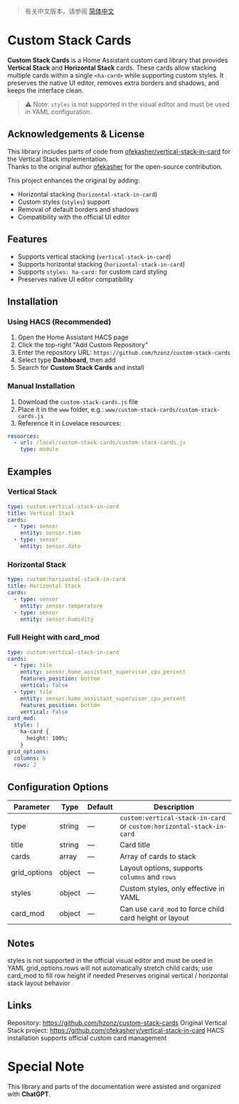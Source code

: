 > 有关中文版本，请参阅 [简体中文](README.md)

# Custom Stack Cards

**Custom Stack Cards** is a Home Assistant custom card library that provides **Vertical Stack** and **Horizontal Stack** cards. These cards allow stacking multiple cards within a single `<ha-card>` while supporting custom styles. It preserves the native UI editor, removes extra borders and shadows, and keeps the interface clean.

> ⚠️ Note: `styles` is not supported in the visual editor and must be used in YAML configuration.

## Acknowledgements & License

This library includes parts of code from [ofekasher/vertical-stack-in-card](https://github.com/ofekashery/vertical-stack-in-card) for the Vertical Stack implementation.  
Thanks to the original author [ofekasher](https://github.com/ofekashery) for the open-source contribution.

This project enhances the original by adding:
- Horizontal stacking (`horizontal-stack-in-card`)
- Custom styles (`styles`) support
- Removal of default borders and shadows
- Compatibility with the official UI editor

## Features

- Supports vertical stacking (`vertical-stack-in-card`)  
- Supports horizontal stacking (`horizontal-stack-in-card`)  
- Supports `styles: ha-card:` for custom card styling  
- Preserves native UI editor compatibility  

## Installation

### Using HACS (Recommended)

1. Open the Home Assistant HACS page  
2. Click the top-right "Add Custom Repository"  
3. Enter the repository URL: `https://github.com/hzonz/custom-stack-cards`  
4. Select type **Dashboard**, then add  
5. Search for **Custom Stack Cards** and install

### Manual Installation

1. Download the `custom-stack-cards.js` file  
2. Place it in the `www` folder, e.g.: `www/custom-stack-cards/custom-stack-cards.js`  
3. Reference it in Lovelace resources:
```yaml
resources:
  - url: /local/custom-stack-cards/custom-stack-cards.js
    type: module
```
## Examples

### Vertical Stack
```yaml
type: custom:vertical-stack-in-card
title: Vertical Stack
cards:
  - type: sensor
    entity: sensor.time
  - type: sensor
    entity: sensor.date
```

### Horizontal Stack
```yaml
type: custom:horizontal-stack-in-card
title: Horizontal Stack
cards:
  - type: sensor
    entity: sensor.temperature
  - type: sensor
    entity: sensor.humidity
```

### Full Height with card_mod
```yaml
type: custom:vertical-stack-in-card
cards:
  - type: tile
    entity: sensor.home_assistant_supervisor_cpu_percent
    features_position: bottom
    vertical: false
  - type: tile
    entity: sensor.home_assistant_supervisor_cpu_percent
    features_position: bottom
    vertical: false
card_mod:
  style: |
    ha-card {
      height: 100%;
    }
grid_options:
  columns: 6
  rows: 2
```

## Configuration Options
| Parameter     | Type   | Default | Description                                                          |
| ------------- | ------ | ------- | -------------------------------------------------------------------- |
| type          | string | —       | `custom:vertical-stack-in-card` or `custom:horizontal-stack-in-card` |
| title         | string | —       | Card title                                                           |
| cards         | array  | —       | Array of cards to stack                                              |
| grid\_options | object | —       | Layout options, supports `columns` and `rows`                        |
| styles        | object | —       | Custom styles, only effective in YAML                                |
| card\_mod     | object | —       | Can use `card_mod` to force child card height or layout              |

## Notes
styles is not supported in the official visual editor and must be used in YAML
grid_options.rows will not automatically stretch child cards; use card_mod to fill row height if needed
Preserves original vertical / horizontal stack layout behavior

## Links
Repository: https://github.com/hzonz/custom-stack-cards
Original Vertical Stack project: https://github.com/ofekashery/vertical-stack-in-card
HACS installation supports official custom card management

# Special Note
This library and parts of the documentation were assisted and organized with **ChatGPT**.

